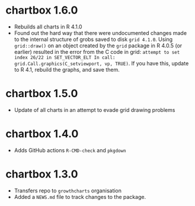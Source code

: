 # chartbox 1.6.0

* Rebuilds all charts in R 4.1.0
* Found out the hard way that there were undocumented changes made to the internal structure of grobs saved to disk `grid 4.1.0`. Using `grid::draw()` on an object created by the `grid` package in R 4.0.5 (or earlier) resulted in the error from the C code in grid: `attempt to set index 26/22 in SET_VECTOR_ELT In call: grid.Call.graphics(C_setviewport, vp, TRUE)`. If you have this, update to R 4.1, rebuild the graphs, and save them.

# chartbox 1.5.0

* Update of all charts in an attempt to evade grid drawing problems

# chartbox 1.4.0

* Adds GitHub actions `R-CMD-check` and `pkgdown`

# chartbox 1.3.0

* Transfers repo to `growthcharts` organisation
* Added a `NEWS.md` file to track changes to the package.
